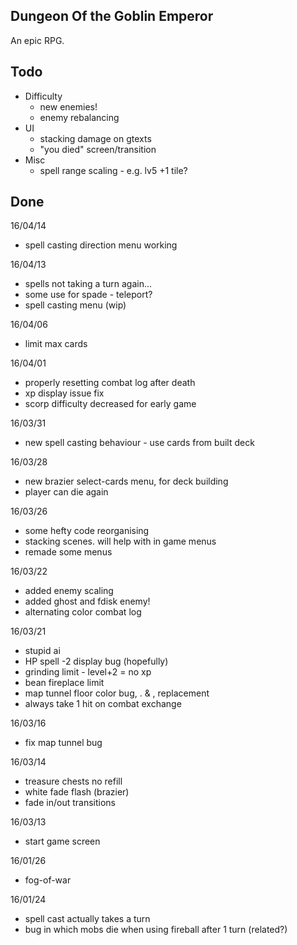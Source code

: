 Dungeon Of the Goblin Emperor
-----------------------------
An epic RPG.

Todo
----
- Difficulty
	- new enemies!
	- enemy rebalancing
- UI
	- stacking damage on gtexts
	- "you died" screen/transition
- Misc
	- spell range scaling - e.g. lv5 +1 tile?

Done
----
16/04/14
- spell casting direction menu working

16/04/13
- spells not taking a turn again...
- some use for spade - teleport?
- spell casting menu (wip)

16/04/06
- limit max cards

16/04/01
- properly resetting combat log after death
- xp display issue fix
- scorp difficulty decreased for early game

16/03/31
- new spell casting behaviour - use cards from built deck

16/03/28
- new brazier select-cards menu, for deck building
- player can die again

16/03/26
- some hefty code reorganising
- stacking scenes. will help with in game menus
- remade some menus

16/03/22
- added enemy scaling
- added ghost and fdisk enemy!
- alternating color combat log

16/03/21
- stupid ai
- HP spell -2 display bug (hopefully)
- grinding limit - level+2 = no xp
- bean fireplace limit
- map tunnel floor color bug, . & , replacement
- always take 1 hit on combat exchange

16/03/16
- fix map tunnel bug

16/03/14
- treasure chests no refill
- white fade flash (brazier)
- fade in/out transitions

16/03/13
- start game screen

16/01/26
- fog-of-war

16/01/24
- spell cast actually takes a turn
- bug in which mobs die when using fireball after 1 turn (related?)
